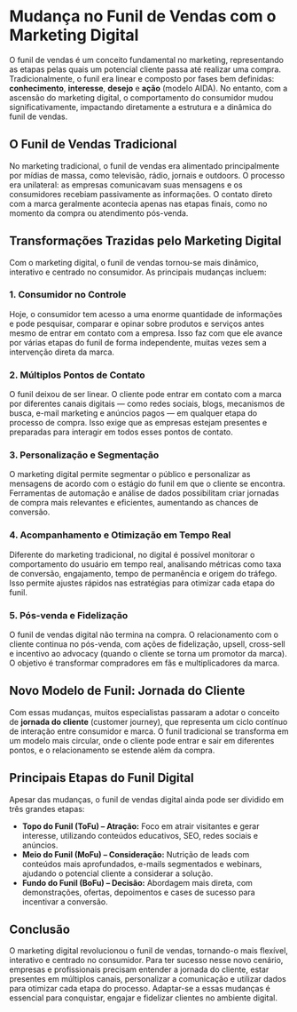 
# Mudança no Funil de Vendas com o Marketing Digital

O funil de vendas é um conceito fundamental no marketing, representando as etapas pelas quais um potencial cliente passa até realizar uma compra. Tradicionalmente, o funil era linear e composto por fases bem definidas: **conhecimento**, **interesse**, **desejo** e **ação** (modelo AIDA). No entanto, com a ascensão do marketing digital, o comportamento do consumidor mudou significativamente, impactando diretamente a estrutura e a dinâmica do funil de vendas.

## O Funil de Vendas Tradicional

No marketing tradicional, o funil de vendas era alimentado principalmente por mídias de massa, como televisão, rádio, jornais e outdoors. O processo era unilateral: as empresas comunicavam suas mensagens e os consumidores recebiam passivamente as informações. O contato direto com a marca geralmente acontecia apenas nas etapas finais, como no momento da compra ou atendimento pós-venda.

## Transformações Trazidas pelo Marketing Digital

Com o marketing digital, o funil de vendas tornou-se mais dinâmico, interativo e centrado no consumidor. As principais mudanças incluem:

### 1. **Consumidor no Controle**

Hoje, o consumidor tem acesso a uma enorme quantidade de informações e pode pesquisar, comparar e opinar sobre produtos e serviços antes mesmo de entrar em contato com a empresa. Isso faz com que ele avance por várias etapas do funil de forma independente, muitas vezes sem a intervenção direta da marca.

### 2. **Múltiplos Pontos de Contato**

O funil deixou de ser linear. O cliente pode entrar em contato com a marca por diferentes canais digitais — como redes sociais, blogs, mecanismos de busca, e-mail marketing e anúncios pagos — em qualquer etapa do processo de compra. Isso exige que as empresas estejam presentes e preparadas para interagir em todos esses pontos de contato.

### 3. **Personalização e Segmentação**

O marketing digital permite segmentar o público e personalizar as mensagens de acordo com o estágio do funil em que o cliente se encontra. Ferramentas de automação e análise de dados possibilitam criar jornadas de compra mais relevantes e eficientes, aumentando as chances de conversão.

### 4. **Acompanhamento e Otimização em Tempo Real**

Diferente do marketing tradicional, no digital é possível monitorar o comportamento do usuário em tempo real, analisando métricas como taxa de conversão, engajamento, tempo de permanência e origem do tráfego. Isso permite ajustes rápidos nas estratégias para otimizar cada etapa do funil.

### 5. **Pós-venda e Fidelização**

O funil de vendas digital não termina na compra. O relacionamento com o cliente continua no pós-venda, com ações de fidelização, upsell, cross-sell e incentivo ao advocacy (quando o cliente se torna um promotor da marca). O objetivo é transformar compradores em fãs e multiplicadores da marca.

## Novo Modelo de Funil: Jornada do Cliente

Com essas mudanças, muitos especialistas passaram a adotar o conceito de **jornada do cliente** (customer journey), que representa um ciclo contínuo de interação entre consumidor e marca. O funil tradicional se transforma em um modelo mais circular, onde o cliente pode entrar e sair em diferentes pontos, e o relacionamento se estende além da compra.

## Principais Etapas do Funil Digital

Apesar das mudanças, o funil de vendas digital ainda pode ser dividido em três grandes etapas:

- **Topo do Funil (ToFu) – Atração:** Foco em atrair visitantes e gerar interesse, utilizando conteúdos educativos, SEO, redes sociais e anúncios.
- **Meio do Funil (MoFu) – Consideração:** Nutrição de leads com conteúdos mais aprofundados, e-mails segmentados e webinars, ajudando o potencial cliente a considerar a solução.
- **Fundo do Funil (BoFu) – Decisão:** Abordagem mais direta, com demonstrações, ofertas, depoimentos e cases de sucesso para incentivar a conversão.

## Conclusão

O marketing digital revolucionou o funil de vendas, tornando-o mais flexível, interativo e centrado no consumidor. Para ter sucesso nesse novo cenário, empresas e profissionais precisam entender a jornada do cliente, estar presentes em múltiplos canais, personalizar a comunicação e utilizar dados para otimizar cada etapa do processo. Adaptar-se a essas mudanças é essencial para conquistar, engajar e fidelizar clientes no ambiente digital.
```
